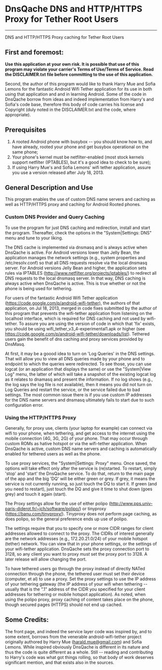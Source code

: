 # DnsQache DNS and HTTP/HTTPS Proxy for Tether Root Users
--------------------------

DNS and HTTP/HTTPS Proxy caching for Tether Root Users

## First and foremost:

**Use this application at your own risk. It is possible that use of this
program may violate your carrier's Terms of Use/Terms of Service. Read the
DISCLAIMER.txt file before committing to the use of this application.**


Second, the author of this program would like to thank Harry Mue and Sofia
Lemons for the fantastic Android Wifi Tether application for its use in both
using that application and and in learning Android. Some of the code in
DnsQache borrow from ideas and indeed implementation from Harry's and Sofia's
code base, therefore this body of code carries his license and Copyright (duly
noted in the DISCLAIMER.txt and the code, where appropriate).

## Prerequisites

1) A rooted Android phone with busybox -- you should know how to, and have
already, rooted your phone and get busybox operational on the same phone;
2) Your phone's kernel must be netfilter-enabled (most stock kernels support
netfilter (IPTABLES), but it's a good idea to check to be sure);
3) If using Harry Mue's and Sofia Lemons' wifi tether application, assure you
use a version released after July 18, 2013.

## General Description and Use
This program enables the use of custom DNS name servers and caching as well as
HTTP/HTTPS proxy and caching for Android Rooted phones.


### Custom DNS Provider and Query Caching

To use the program for just DNS caching and redirection, install and start the
program. Thereafter, check the options in the "System|Settings: DNS" menu and
tune to your liking.

The DNS cache is implemented via dnsmasq and is always active when DnsQache is
active. For Android versions lower than Jelly Bean, the application manages the
network settings (e.g., system properties and /etc/resolv.conf) so that all DNS
requests resolve via the local dnsmasq server. For Android versions Jelly Bean
and higher, the application sets rules via IPTABLES
(http://www.netfilter.org/projects/iptables/) to redirect all DNS requests to
the local dnsmasq server. In that way, DNS caching is always active when
DnsQache is active. This is true whether or not the phone is being used for
tethering.

For users of the fantastic Android Wifi Tether application
(https://code.google.com/p/android-wifi-tether), the authors of that
application, on Jul 18, 2013, merged in code fixes submitted by the author of
this program that prevents the wifi-tether application from listening on the
localhost interface, which is required for DNS caching and not used by
wifi-tether. To assure you are using the version of code in which that 'fix'
exists, you should be using wifi_tether_v3_4-experimental1.apk or higher (see
https://code.google.com/p/android-wifi-tether/downloads/list). Tethered users
gain the benefit of dns caching and proxy services provided by DnsMasq.

At first, it may be a goood idea to turn on 'Log Queries' in the DNS settings.
That will allow you to view all DNS queries made by your phone and to endpoint
to which the queries were redirected. To see those, you can use logcat (or an
application that displays the same) or use the "System|View Log" menu, the
latter of which will take a snapshot of the existing logcat log as it relates
to dnamasq and present the information. If no log shows (e.g., the log says the
log file is not available), then it means you did not turn on Log Queries and
restart the service, or the service failed due to bad settings. The most common
issue there is if you use custom IP addresses for the DNS name servers and
dnsmasq ultimately fails to start due to such configuration error.


### Using the HTTP/HTTPS Proxy

Generally, for proxy use, clients (your laptop for example) can connect via
wifi to your phone, when tethering, and get access to the internet using the
mobile connection (4G, 3G, 2G) of your phone. That may occur through custom
ROMs as hative hotspot or via the wifi-tether application. When DnsQache is
active, custom DNS name servers and caching is automatically enabled for
tethered users as well as the phone.

To use proxy services, the "System|Settings: Proxy" menu. Once saved, the
options will take effect only after the service is (re)started. To restart,
simply 'stop' and 'start' the DnsQache service. To do that, return to the main
page of the app and the big 'DQ' will be either green or grey. If grey, it
means the service is not currently running, so just touch the DQ to start it.
If green (and you need to restart), just touch the DQ and give it time to shut
down (goes grey) and touch it again (start).

The Proxy settings allow for the use of either polipo
(http://www.pps.univ-paris-diderot.fr/~jch/software/polipo/) or tinyproxy
(https://banu.com/tinyproxy/). Tinyproxy does not perform page caching, as does
polipo, so the general preference ends up use of polipo.

The settings require that you to specify one or more CIDR ranges for client
addresses allowed to connect to the proxy. The CIDRs of interest generally are
the network addresses (e.g., 172.20.21.0/24) of your mobile hotspot (tether)
network. You can view that in your phone settings, or the settings of your
wifi-tether application. DnsQache sets the proxy connection port to 3128, so
any client you want to proxy *must* set the proxy port to 3128. A later release
will allow changing the port.

To have tethered users go through the proxy instead of directly NATed
connection through the phone, the tethered user must set their device
(computer, et al) to use a proxy. Set the proxy settings to use the IP
address of your tethering gateway (the IP address of your wifi when tethering
-- usually that is the ".1" address of the CIDR you specified for your
client addresses for tethering or mobile hotspot application). As noted, when
using the polipo proxy, proxy caching of content takes place on the phone,
though secured pages (HTTPS) should not end up cached. 


## Some Credits:
The front page, and indeed the service layer code was inspired by, and to some
extent, borrows from the venerable android-wifi-tether project originally
authored by Harry Mue (harald.mue@gmail.com) and Sofia Lemons. While inspired
obviously DnsQache is different in its nature and thus the code is quite
different as a whole. Still -- reading and contributing to Harry's code was
what got things rolling, so that body of work deserves significant mention, and
that exists also in the sources.
